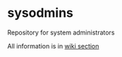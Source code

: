 # sysodmins
Repository for system administrators

All information is in [wiki section](https://github.com/FabLabTC/sysodmins/wiki)

